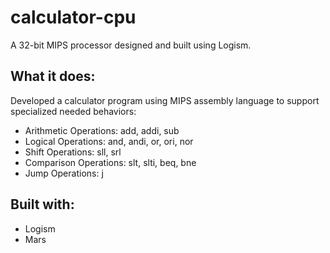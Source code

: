 # calculator-cpu
A 32-bit MIPS processor designed and built using Logism. 

## What it does:
Developed a calculator program using MIPS assembly language to support specialized needed behaviors:
* Arithmetic Operations: add, addi, sub
* Logical Operations: and, andi, or, ori, nor
* Shift Operations: sll, srl
* Comparison Operations: slt, slti, beq, bne
* Jump Operations: j
  
## Built with:
* Logism
* Mars
